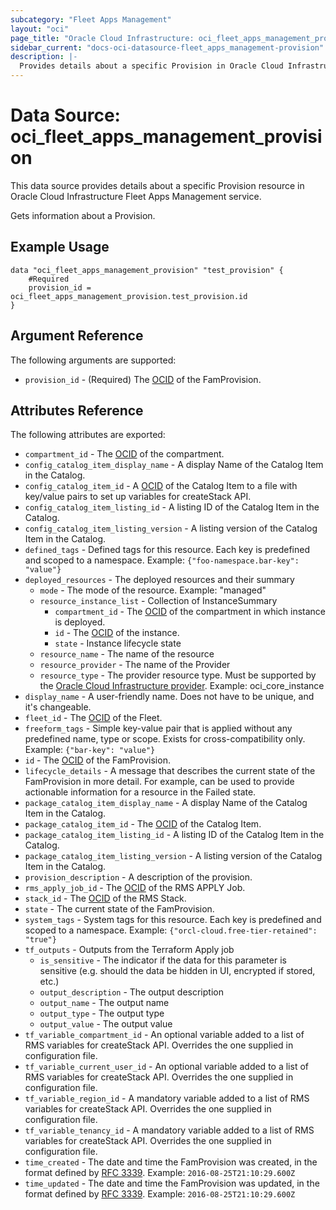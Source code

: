 ```yaml
---
subcategory: "Fleet Apps Management"
layout: "oci"
page_title: "Oracle Cloud Infrastructure: oci_fleet_apps_management_provision"
sidebar_current: "docs-oci-datasource-fleet_apps_management-provision"
description: |-
  Provides details about a specific Provision in Oracle Cloud Infrastructure Fleet Apps Management service
---
```


# Data Source: oci_fleet_apps_management_provision
This data source provides details about a specific Provision resource in Oracle Cloud Infrastructure Fleet Apps Management service.

Gets information about a Provision.

## Example Usage

```hcl
data "oci_fleet_apps_management_provision" "test_provision" {
	#Required
	provision_id = oci_fleet_apps_management_provision.test_provision.id
}
```

## Argument Reference

The following arguments are supported:

* `provision_id` - (Required) The [OCID](https://docs.cloud.oracle.com/iaas/Content/General/Concepts/identifiers.htm) of the FamProvision.


## Attributes Reference

The following attributes are exported:

* `compartment_id` - The [OCID](https://docs.cloud.oracle.com/iaas/Content/General/Concepts/identifiers.htm) of the compartment.
* `config_catalog_item_display_name` - A display Name of the Catalog Item in the Catalog.
* `config_catalog_item_id` - A [OCID](https://docs.cloud.oracle.com/iaas/Content/General/Concepts/identifiers.htm) of the Catalog Item to a file with key/value pairs to set up variables for createStack API.
* `config_catalog_item_listing_id` - A listing ID of the Catalog Item in the Catalog.
* `config_catalog_item_listing_version` - A listing version of the Catalog Item in the Catalog.
* `defined_tags` - Defined tags for this resource. Each key is predefined and scoped to a namespace. Example: `{"foo-namespace.bar-key": "value"}` 
* `deployed_resources` - The deployed resources and their summary
	* `mode` - The mode of the resource. Example: "managed"
	* `resource_instance_list` - Collection of InstanceSummary
		* `compartment_id` - The [OCID](https://docs.cloud.oracle.com/iaas/Content/General/Concepts/identifiers.htm) of the compartment in which instance is deployed.
		* `id` - The [OCID](https://docs.cloud.oracle.com/iaas/Content/General/Concepts/identifiers.htm) of the instance.
		* `state` - Instance lifecycle state
	* `resource_name` - The name of the resource
	* `resource_provider` - The name of the Provider
	* `resource_type` - The provider resource type. Must be supported by the [Oracle Cloud Infrastructure provider](https://registry.terraform.io/providers/oracle/oci/latest/docs). Example: oci_core_instance 
* `display_name` - A user-friendly name. Does not have to be unique, and it's changeable.
* `fleet_id` - The [OCID](https://docs.cloud.oracle.com/iaas/Content/General/Concepts/identifiers.htm) of the Fleet.
* `freeform_tags` - Simple key-value pair that is applied without any predefined name, type or scope. Exists for cross-compatibility only. Example: `{"bar-key": "value"}` 
* `id` - The [OCID](https://docs.cloud.oracle.com/iaas/Content/General/Concepts/identifiers.htm) of the FamProvision.
* `lifecycle_details` - A message that describes the current state of the FamProvision in more detail. For example, can be used to provide actionable information for a resource in the Failed state. 
* `package_catalog_item_display_name` - A display Name of the Catalog Item in the Catalog.
* `package_catalog_item_id` - The [OCID](https://docs.cloud.oracle.com/iaas/Content/General/Concepts/identifiers.htm) of the Catalog Item.
* `package_catalog_item_listing_id` - A listing ID of the Catalog Item in the Catalog.
* `package_catalog_item_listing_version` - A listing version of the Catalog Item in the Catalog.
* `provision_description` - A description of the provision.
* `rms_apply_job_id` - The [OCID](https://docs.cloud.oracle.com/iaas/Content/General/Concepts/identifiers.htm) of the RMS APPLY Job.
* `stack_id` - The [OCID](https://docs.cloud.oracle.com/iaas/Content/General/Concepts/identifiers.htm) of the RMS Stack.
* `state` - The current state of the FamProvision.
* `system_tags` - System tags for this resource. Each key is predefined and scoped to a namespace. Example: `{"orcl-cloud.free-tier-retained": "true"}` 
* `tf_outputs` - Outputs from the Terraform Apply job
	* `is_sensitive` - The indicator if the data for this parameter is sensitive (e.g. should the data be hidden in UI, encrypted if stored, etc.)
	* `output_description` - The output description
	* `output_name` - The output name
	* `output_type` - The output type
	* `output_value` - The output value
* `tf_variable_compartment_id` - An optional variable added to a list of RMS variables for createStack API. Overrides the one supplied in configuration file.
* `tf_variable_current_user_id` - An optional variable added to a list of RMS variables for createStack API. Overrides the one supplied in configuration file.
* `tf_variable_region_id` - A mandatory variable added to a list of RMS variables for createStack API. Overrides the one supplied in configuration file.
* `tf_variable_tenancy_id` - A mandatory variable added to a list of RMS variables for createStack API. Overrides the one supplied in configuration file.
* `time_created` - The date and time the FamProvision was created, in the format defined by [RFC 3339](https://tools.ietf.org/html/rfc3339).  Example: `2016-08-25T21:10:29.600Z` 
* `time_updated` - The date and time the FamProvision was updated, in the format defined by [RFC 3339](https://tools.ietf.org/html/rfc3339).  Example: `2016-08-25T21:10:29.600Z` 


